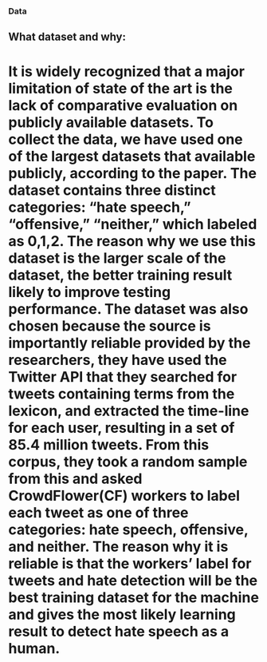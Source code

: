 ### Data
##  What dataset and why: 
# It is widely recognized that a major limitation of state of the art is the lack of comparative evaluation on publicly available datasets. To collect the data, we have used one of the largest datasets that available publicly, according to the paper. The dataset contains three distinct categories: “hate speech,” “offensive,” “neither,” which labeled as 0,1,2. The reason why we use this dataset is the larger scale of the dataset, the better training result likely to improve testing performance. The dataset was also chosen because the source is importantly reliable provided by the researchers, they have used the Twitter API that they searched for tweets containing terms from the lexicon, and extracted the time-line for each user, resulting in a set of 85.4 million tweets. From this corpus, they took a random sample from this and asked CrowdFlower(CF) workers to label each tweet as one of three categories: hate speech, offensive, and neither. The reason why it is reliable is that the workers’ label for tweets and hate detection will be the best training dataset for the machine and gives the most likely learning result to detect hate speech as a human.
